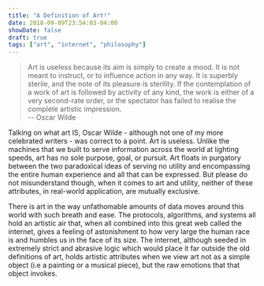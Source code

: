 ```yaml
---
title: "A Definition of Art!"
date: 2018-09-09T23:54:03-04:00
showDate: false
draft: true
tags: ["art", "internet", "philosophy"]
---
```


> Art is useless because its aim is simply to create a mood. It is not meant to instruct, or to influence action in any way. It is superbly sterile, and the note of its pleasure is sterility. If the contemplation of a work of art is followed by activity of any kind, the work is either of a very second-rate order, or the spectator has failed to realise the complete artistic impression.  
-- Oscar Wilde

Talking on what art IS, Oscar Wilde - although not one of my more celebrated writers - was correct to a point. Art is useless. Unlike the machines that we built to serve information across the world at lighting speeds, art has no sole purpose, goal, or pursuit. Art floats in purgatory between the two paradoxical ideas of serving no utility and encompassing the entire human experience and all that can be expressed. But please do not misunderstand though, when it comes to art and utility, neither of these attributes, in real-world application, are mutually exclusive. 

There is art in the way unfathomable amounts of data moves around this world with such breath and ease. The protocols, algorithms, and systems all hold an artistic air that, when all combined into this great web called the internet, gives a feeling of astonishment to how very large the human race is and humbles us in the face of its size. The internet, although seeded in extremely strict and abrasive logic which would place it far outside the old definitions of art, holds artistic attributes when we view art not as a simple object (i.e a painting or a musical piece), but the raw emotions that that object invokes. 

